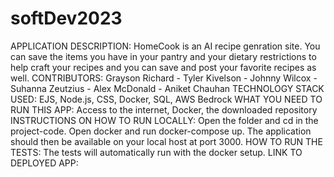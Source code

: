 # softDev2023
APPLICATION DESCRIPTION: HomeCook is an AI recipe genration site. You can save the items you have in your pantry and your dietary restrictions to help craft your recipes and you can save and post your favorite recipes as well. 
CONTRIBUTORS: Grayson Richard - Tyler Kivelson - Johnny Wilcox - Suhanna Zeutzius - Alex McDonald - Aniket Chauhan 
TECHNOLOGY STACK USED: EJS, Node.js, CSS, Docker, SQL, AWS Bedrock
WHAT YOU NEED TO RUN THIS APP: Access to the internet, Docker, the downloaded repository
INSTRUCTIONS ON HOW TO RUN LOCALLY: Open the folder and cd in the project-code. Open docker and run docker-compose up. The application should then be available on your local host at port 3000. 
HOW TO RUN THE TESTS: The tests will automatically run with the docker setup. 
LINK TO DEPLOYED APP:
